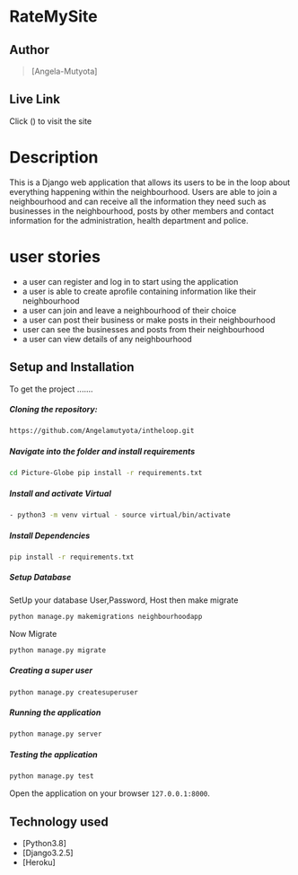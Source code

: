 # RateMySite

## Author  
  
>[Angela-Mutyota] 

##  Live Link 
 Click ()  to visit the site
  
# Description
This is a Django web application that allows its users to be in the loop about everything happening within the neighbourhood. Users are able to join a neighbourhood and can receive all the information they need such as businesses in the neighbourhood, posts by other members and contact information for the administration, health department and police.

# user stories

* a user can register and log in to start using the application
* a user is able to create aprofile containing information like their neighbourhood
* a user can join and leave a neighbourhood of their choice
* a user can post their business or make posts in their neighbourhood
* user can see the businesses and posts from their neighbourhood
* a user can view details of any neighbourhood

## Setup and Installation  
To get the project .......  
  
##### Cloning the repository:  
 ```bash 
https://github.com/Angelamutyota/intheloop.git
```
##### Navigate into the folder and install requirements  
 ```bash 
cd Picture-Globe pip install -r requirements.txt 
```
##### Install and activate Virtual  
 ```bash 
- python3 -m venv virtual - source virtual/bin/activate  
```  
##### Install Dependencies  
 ```bash 
 pip install -r requirements.txt 
```  
 ##### Setup Database  
  SetUp your database User,Password, Host then make migrate  
 ```bash 
python manage.py makemigrations neighbourhoodapp 
 ``` 
 Now Migrate  
 ```bash 
 python manage.py migrate 
``` 
##### Creating a super user
 ```bash
 python manage.py createsuperuser
 ``` 

##### Running the application  
 ```bash 
 python manage.py server 
```
##### Testing the application  
 ```bash 
 python manage.py test 
```
Open the application on your browser `127.0.0.1:8000`.  
  
  
## Technology used  
  
* [Python3.8]
* [Django3.2.5] 
* [Heroku]  
  
  